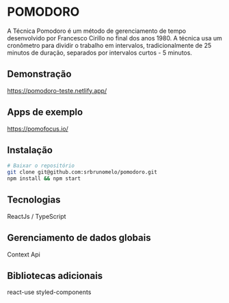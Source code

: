 # POMODORO
A Técnica Pomodoro é um método de gerenciamento de tempo desenvolvido por
Francesco Cirillo no final dos anos 1980. A técnica usa um cronômetro para dividir o
trabalho em intervalos, tradicionalmente de 25 minutos de duração, separados por
intervalos curtos - 5 minutos.
 
## Demonstração  
https://pomodoro-teste.netlify.app/
 
## Apps de exemplo
https://pomofocus.io/
   
## Instalação

```bash
# Baixar o repositório
git clone git@github.com:srbrunomelo/pomodoro.git
npm install && npm start
```

## Tecnologias
ReactJs / TypeScript  

## Gerenciamento de dados globais
Context Api

## Bibliotecas adicionais
react-use
styled-components
 
